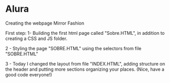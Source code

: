 # Alura
 Creating the webpage Mirror Fashion

 First step: 
 1- Building the first html page called "Sobre.HTML", in addition to creating a CSS and JS folder.

 2 - Styling the page "SOBRE.HTML" using the selectors from file "SOBRE.HTML"

 3 - Today I changed the layout from file "INDEX.HTML", adding structure on the header and putting more sections organizing your places. (Nice, have a good code everyone!)